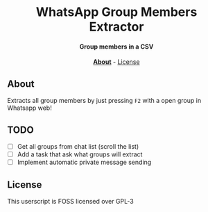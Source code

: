 <div align=center>

# WhatsApp Group Members Extractor

#### Group members in a CSV

**[About](#about)** - [License](#license)
</div>

## About

Extracts all group members by just pressing `F2` with a open group in Whatsapp web!

## TODO

- [ ] Get all groups from chat list (scroll the list)
- [ ] Add a task that ask what groups will extract
- [ ] Implement automatic private message sending

## License

This userscript is FOSS licensed over GPL-3
